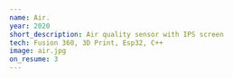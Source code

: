 ```yaml
---
name: Air.
year: 2020
short_description: Air quality sensor with IPS screen
tech: Fusion 360, 3D Print, Esp32, C++
image: air.jpg
on_resume: 3 
---
```

